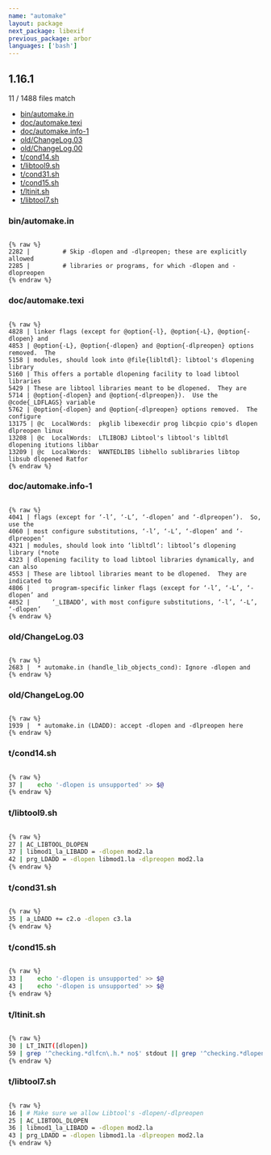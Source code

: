 ```yaml
---
name: "automake"
layout: package
next_package: libexif
previous_package: arbor
languages: ['bash']
---
```

## 1.16.1
11 / 1488 files match

 - [bin/automake.in](#binautomakein)
 - [doc/automake.texi](#docautomaketexi)
 - [doc/automake.info-1](#docautomakeinfo-1)
 - [old/ChangeLog.03](#oldchangelog03)
 - [old/ChangeLog.00](#oldchangelog00)
 - [t/cond14.sh](#tcond14sh)
 - [t/libtool9.sh](#tlibtool9sh)
 - [t/cond31.sh](#tcond31sh)
 - [t/cond15.sh](#tcond15sh)
 - [t/ltinit.sh](#tltinitsh)
 - [t/libtool7.sh](#tlibtool7sh)

### bin/automake.in

```

{% raw %}
2282 | 	       # Skip -dlopen and -dlpreopen; these are explicitly allowed
2285 | 	       # libraries or programs, for which -dlopen and -dlopreopen
{% endraw %}

```
### doc/automake.texi

```

{% raw %}
4828 | linker flags (except for @option{-l}, @option{-L}, @option{-dlopen} and
4853 | @option{-L}, @option{-dlopen} and @option{-dlpreopen} options removed.  The
5158 | modules, should look into @file{libltdl}: libtool's dlopening library
5160 | This offers a portable dlopening facility to load libtool libraries
5429 | These are libtool libraries meant to be dlopened.  They are
5714 | @option{-dlopen} and @option{-dlpreopen}).  Use the @code{_LDFLAGS} variable
5762 | @option{-dlopen} and @option{-dlpreopen} options removed.  The configure
13175 | @c  LocalWords:  pkglib libexecdir prog libcpio cpio's dlopen dlpreopen linux
13208 | @c  LocalWords:  LTLIBOBJ Libtool's libtool's libltdl dlopening itutions libbar
13209 | @c  LocalWords:  WANTEDLIBS libhello sublibraries libtop libsub dlopened Ratfor
{% endraw %}

```
### doc/automake.info-1

```

{% raw %}
4041 | flags (except for ‘-l’, ‘-L’, ‘-dlopen’ and ‘-dlpreopen’).  So, use the
4060 | most configure substitutions, ‘-l’, ‘-L’, ‘-dlopen’ and ‘-dlpreopen’
4321 | modules, should look into ‘libltdl’: libtool’s dlopening library (*note
4323 | dlopening facility to load libtool libraries dynamically, and can also
4553 | These are libtool libraries meant to be dlopened.  They are indicated to
4806 |      program-specific linker flags (except for ‘-l’, ‘-L’, ‘-dlopen’ and
4852 |      ‘_LIBADD’, with most configure substitutions, ‘-l’, ‘-L’, ‘-dlopen’
{% endraw %}

```
### old/ChangeLog.03

```

{% raw %}
2683 | 	* automake.in (handle_lib_objects_cond): Ignore -dlopen and
{% endraw %}

```
### old/ChangeLog.00

```

{% raw %}
1939 | 	* automake.in (LDADD): accept -dlopen and -dlpreopen here
{% endraw %}

```
### t/cond14.sh

```bash

{% raw %}
37 | 	echo '-dlopen is unsupported' >> $@
{% endraw %}

```
### t/libtool9.sh

```bash

{% raw %}
27 | AC_LIBTOOL_DLOPEN
37 | libmod1_la_LIBADD = -dlopen mod2.la
42 | prg_LDADD = -dlopen libmod1.la -dlpreopen mod2.la
{% endraw %}

```
### t/cond31.sh

```bash

{% raw %}
35 | a_LDADD += c2.o -dlopen c3.la
{% endraw %}

```
### t/cond15.sh

```bash

{% raw %}
33 | 	echo '-dlopen is unsupported' >> $@
43 | 	echo '-dlopen is unsupported' >> $@
{% endraw %}

```
### t/ltinit.sh

```bash

{% raw %}
30 | LT_INIT([dlopen])
59 | grep '^checking.*dlfcn\.h.* no$' stdout || grep '^checking.*dlopen' stdout
{% endraw %}

```
### t/libtool7.sh

```bash

{% raw %}
16 | # Make sure we allow Libtool's -dlopen/-dlpreopen
25 | AC_LIBTOOL_DLOPEN
36 | libmod1_la_LIBADD = -dlopen mod2.la
43 | prg_LDADD = -dlopen libmod1.la -dlpreopen mod2.la
{% endraw %}

```